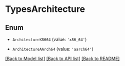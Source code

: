 # TypesArchitecture


## Enum

* `ArchitectureX8664` (value: `'x86_64'`)

* `ArchitectureAArch64` (value: `'aarch64'`)

[[Back to Model list]](../README.md#documentation-for-models) [[Back to API list]](../README.md#documentation-for-api-endpoints) [[Back to README]](../README.md)
